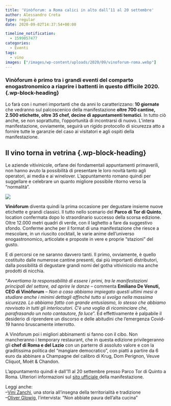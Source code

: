 ```yaml
---
title: 'Vinòforum: a Roma calici in alto dall’11 al 20 settembre'
author: Alessandro Creta
type: regular
date: 2020-09-02T14:37:54+00:00

timeline_notification:
  - 1599057477
categories:
  - Eventi
tags:
  - vino
images: ["/images/wp-content/uploads/2020/09/vinoforum-roma.webp"]
---
```

### **Vinòforum** è primo tra i grandi eventi del comparto enogastronomico a riaprire i battenti in questo difficile 2020.  {.wp-block-heading}

Lo farà con i numeri importanti che da anni lo caratterizzano: **10 giornate** che vedranno sul palcoscenico della manifestazione **oltre 700 cantine, 2.500 etichette, oltre 35 chef, decine di appuntamenti tematici**. In tutto ciò anche, se non soprattutto, l’opportunità di incontrarsi di nuovo. L&#8217;intera manifestazione, ovviamente, seguirà un rigido protocollo di sicurezza atto a fornire tutte le garanzie del caso ai visitatori e agli ospiti della manifestazione.

## Il vino torna in vetrina {.wp-block-heading}

Le aziende vitivinicole, orfane dei fondamentali appuntamenti primaverili, non hanno avuto la possibilità di presentare le loro novità tanto agli operatori, ai media e ai winelover. L&#8217;appuntamento romano quindi per suggellare e celebrare un quanto migliore possibile ritorno verso la &#8220;normalità&#8221;.


![](/images/wp-content/uploads/2020/09/vinoforum-roma.webp?w=1000)


**Vinòforum** diventa quindi la prima occasione per degustare insieme nuove etichette e grandi classici. Il tutto nello scenario del **Parco di Tor di Quinto**, location confermata dopo lo straordinario successo della scorsa edizione. Oltre 12.000 metri quadri di verde, con il laghetto a fare da suggestivo sfondo. Conferme anche per il format di una manifestazione che riesce a mescolare, in un riuscito cocktail, le varie anime dell’universo enogastronomico, articolate e proposte in vere e proprie “stazioni” del gusto.

E di percorsi ce ne saranno davvero tanti. Il primo, ovviamente, è quello costituito dalle numerose cantine presenti, dai più importanti distributori, dalla possibilità di degustare grandi nomi del gotha vitivinicolo ma anche prodotti di nicchia.

“_Avvertiamo la responsabilità di essere i primi, tra le manifestazioni principali del settore, ad aprire le danze –_ commenta **Emiliano De Venuti, CEO di Vinòforum** _– Non a caso abbiamo impiegato questi ultimi mesi a studiare anche i minimi dettagli affinché tutto si svolga nella massima sicurezza. Lo abbiamo fatto con grande entusiasmo, lo stesso che abbiamo ravvisato in tutti gli interlocutori. C’è una voglia di ricominciare che, parafrasando un noto cantautore, fa luce_”. Ed effettivamente è palpabile il desiderio di riprendere un discorso e delle abitudini che l’emergenza Covid-19 hanno bruscamente interrotto. 

A Vinòforum poi i migliori abbinamenti si fanno con il cibo. Non mancheranno i temporary restaurant, che in questa edizione privilegeranno gli **chef di Roma e del Lazio** con un parterre di assoluto valore e con la graditissima politica del “mangiare democratico”, con piatti a partire da 6 euro da abbinare a Champagne del calibro di Krug, Dom Perignon, Veuve Cliquot, Moët & Chandon.

L&#8217;appuntamento quindi è dall&#8217;11 al 20 settembre presso Parco Tor di Quinto a Roma. Ulteriori informazioni sul <a rel="noreferrer noopener" href="https://www.lospaziodelgusto.it/" target="_blank">sito ufficiale </a>della manifestazione. 

Leggi anche:  
&#8211;<a rel="noreferrer noopener" href="https://aleepepe.com/2020/01/12/vini-zanchi/" target="_blank">Vini Zanchi,</a> una storia all&#8217;insegna della territorialità e tradizione  
&#8211;<a href="https://aleepepe.com/2020/08/10/intervista-oliver-glowig-barrique/" target="_blank" rel="noreferrer noopener">Oliver Glowig</a>, l&#8217;intervista: &#8220;Non abbiate paura dell&#8217;alta cucina&#8221;